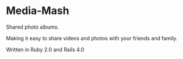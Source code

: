# Media-Mash

Shared photo albums.

Making it easy to share videos and photos with your friends and family.

Written in Ruby 2.0 and Rails 4.0

